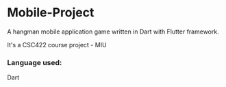 # Mobile-Project
A hangman mobile application game written in Dart with Flutter framework.

It's a CSC422 course project - MIU

### Language used:
Dart 
